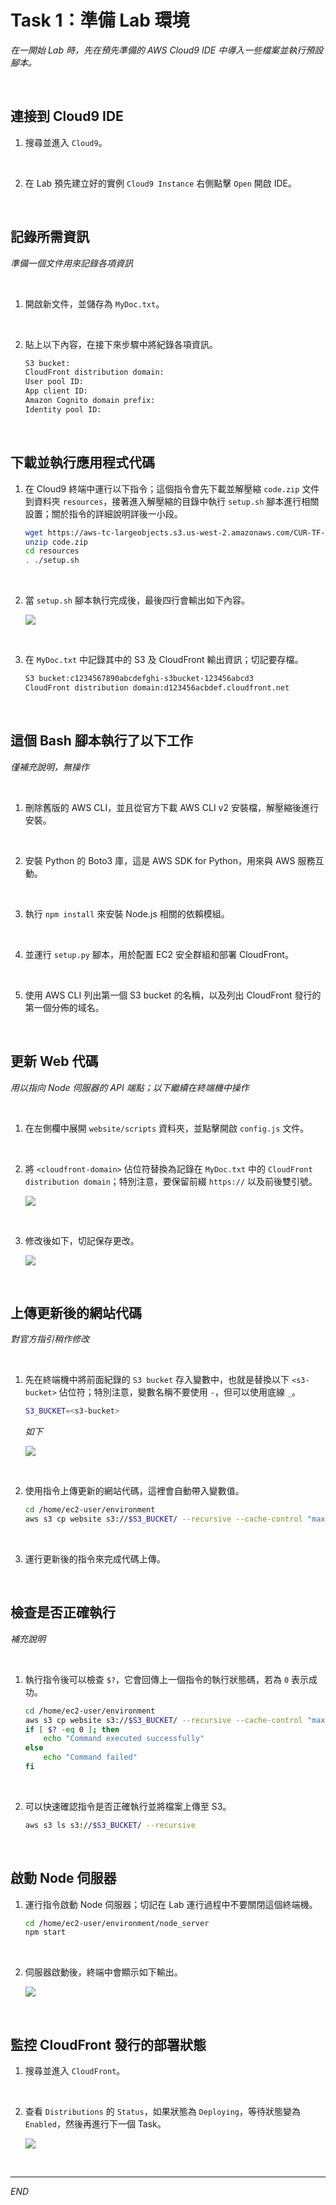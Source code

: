 # Task 1：準備 Lab 環境

_在一開始 Lab 時，先在預先準備的 AWS Cloud9 IDE 中導入一些檔案並執行預設腳本。_

<br>

## 連接到 Cloud9 IDE

1. 搜尋並進入 `Cloud9`。

<br>

2. 在 Lab 預先建立好的實例 `Cloud9 Instance` 右側點擊 `Open` 開啟 IDE。

<br>

## 記錄所需資訊

_準備一個文件用來記錄各項資訊_

<br>

1. 開啟新文件，並儲存為 `MyDoc.txt`。

<br>

2. 貼上以下內容，在接下來步驟中將紀錄各項資訊。

    ```bash
    S3 bucket:
    CloudFront distribution domain:
    User pool ID:
    App client ID:
    Amazon Cognito domain prefix:
    Identity pool ID:
    ```

<br>

## 下載並執行應用程式代碼

1. 在 Cloud9 終端中運行以下指令；這個指令會先下載並解壓縮 `code.zip` 文件到資料夾 `resources`，接著進入解壓縮的目錄中執行 `setup.sh` 腳本進行相關設置；關於指令的詳細說明詳後一小段。

    ```bash
    wget https://aws-tc-largeobjects.s3.us-west-2.amazonaws.com/CUR-TF-100-EDBLDR-1-107430/01-lab-cognito/code.zip
    unzip code.zip
    cd resources
    . ./setup.sh
    ```

<br>

2. 當 `setup.sh` 腳本執行完成後，最後四行會輸出如下內容。

    ![](images/img_01.png)

<br>

3. 在 `MyDoc.txt` 中記錄其中的 S3 及 CloudFront 輸出資訊；切記要存檔。

    ```bash
    S3 bucket:c1234567890abcdefghi-s3bucket-123456abcd3
    CloudFront distribution domain:d123456acbdef.cloudfront.net
    ```

<br>

## 這個 Bash 腳本執行了以下工作

_僅補充說明，無操作_

<br>

1. 刪除舊版的 AWS CLI，並且從官方下載 AWS CLI v2 安裝檔，解壓縮後進行安裝。

<br>

2. 安裝 Python 的 Boto3 庫，這是 AWS SDK for Python，用來與 AWS 服務互動。

<br>

3. 執行 `npm install` 來安裝 Node.js 相關的依賴模組。

<br>

4. 並運行 `setup.py` 腳本，用於配置 EC2 安全群組和部署 CloudFront。

<br>

5. 使用 AWS CLI 列出第一個 S3 bucket 的名稱，以及列出 CloudFront 發行的第一個分佈的域名。

<br>

## 更新 Web 代碼

_用以指向 Node 伺服器的 API 端點；以下繼續在終端機中操作_

<br>

1. 在左側欄中展開 `website/scripts` 資料夾，並點擊開啟 `config.js` 文件。

<br>

2. 將 `<cloudfront-domain>` 佔位符替換為記錄在 `MyDoc.txt` 中的 `CloudFront distribution domain`；特別注意，要保留前綴 `https://` 以及前後雙引號。

    ![](images/img_02.png)

<br>

3. 修改後如下，切記保存更改。

    ![](images/img_03.png)

<br>

## 上傳更新後的網站代碼

_對官方指引稍作修改_

<br>

1. 先在終端機中將前面紀錄的 `S3 bucket` 存入變數中，也就是替換以下 `<s3-bucket>` 佔位符；特別注意，變數名稱不要使用 `-`，但可以使用底線 `_`。

    ```bash
    S3_BUCKET=<s3-bucket>
    ```

    _如下_

    ![](images/img_04.png)

<br>

2. 使用指令上傳更新的網站代碼，這裡會自動帶入變數值。

    ```bash
    cd /home/ec2-user/environment
    aws s3 cp website s3://$S3_BUCKET/ --recursive --cache-control "max-age=0"
    ```

<br>

3. 運行更新後的指令來完成代碼上傳。

<br>

## 檢查是否正確執行

_補充說明_

<br>

1. 執行指令後可以檢查 `$?`，它會回傳上一個指令的執行狀態碼，若為 `0` 表示成功。

    ```bash
    cd /home/ec2-user/environment
    aws s3 cp website s3://$S3_BUCKET/ --recursive --cache-control "max-age=0"
    if [ $? -eq 0 ]; then
        echo "Command executed successfully"
    else
        echo "Command failed"
    fi
    ```

<br>

2. 可以快速確認指令是否正確執行並將檔案上傳至 S3。

    ```bash
    aws s3 ls s3://$S3_BUCKET/ --recursive
    ```

<br>

## 啟動 Node 伺服器

1. 運行指令啟動 Node 伺服器；切記在 Lab 運行過程中不要關閉這個終端機。

    ```bash
    cd /home/ec2-user/environment/node_server
    npm start
    ```

<br>

2. 伺服器啟動後，終端中會顯示如下輸出。

    ![](images/img_05.png)

<br>

## 監控 CloudFront 發行的部署狀態

1. 搜尋並進入 `CloudFront`。

<br>

2. 查看 `Distributions` 的 `Status`，如果狀態為 `Deploying`，等待狀態變為 `Enabled`，然後再進行下一個 Task。

    ![](images/img_06.png)

<br>

___

_END_